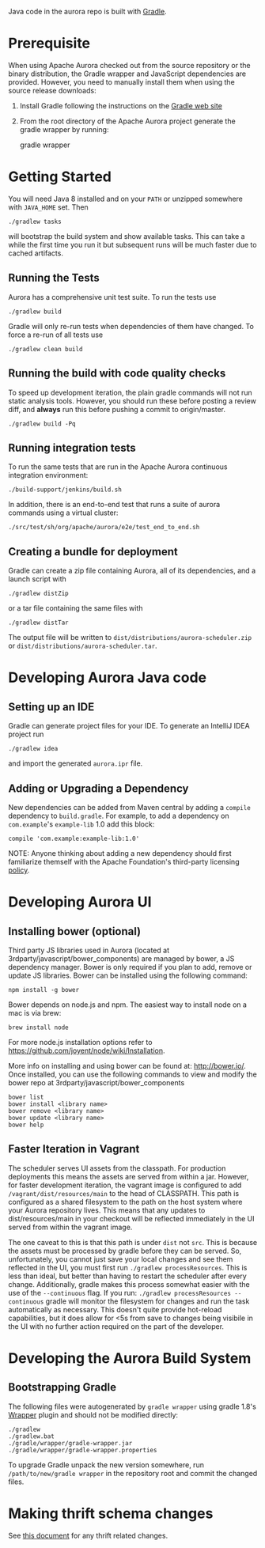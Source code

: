 Java code in the aurora repo is built with [Gradle](http://gradle.org).


Prerequisite
============

When using Apache Aurora checked out from the source repository or the binary
distribution, the Gradle wrapper and JavaScript dependencies are provided.
However, you need to manually install them when using the source release
downloads:

1. Install Gradle following the instructions on the [Gradle web site](http://gradle.org)
2. From the root directory of the Apache Aurora project generate the gradle
wrapper by running:

    gradle wrapper


Getting Started
===============

You will need Java 8 installed and on your `PATH` or unzipped somewhere with `JAVA_HOME` set. Then

    ./gradlew tasks

will bootstrap the build system and show available tasks. This can take a while the first time you
run it but subsequent runs will be much faster due to cached artifacts.

Running the Tests
-----------------
Aurora has a comprehensive unit test suite. To run the tests use

    ./gradlew build

Gradle will only re-run tests when dependencies of them have changed. To force a re-run of all
tests use

    ./gradlew clean build

Running the build with code quality checks
------------------------------------------
To speed up development iteration, the plain gradle commands will not run static analysis tools.
However, you should run these before posting a review diff, and **always** run this before pushing a
commit to origin/master.

    ./gradlew build -Pq

Running integration tests
-------------------------
To run the same tests that are run in the Apache Aurora continuous integration
environment:

    ./build-support/jenkins/build.sh


In addition, there is an end-to-end test that runs a suite of aurora commands
using a virtual cluster:

    ./src/test/sh/org/apache/aurora/e2e/test_end_to_end.sh



Creating a bundle for deployment
--------------------------------
Gradle can create a zip file containing Aurora, all of its dependencies, and a launch script with

    ./gradlew distZip

or a tar file containing the same files with

    ./gradlew distTar

The output file will be written to `dist/distributions/aurora-scheduler.zip` or
`dist/distributions/aurora-scheduler.tar`.

Developing Aurora Java code
===========================

Setting up an IDE
-----------------
Gradle can generate project files for your IDE. To generate an IntelliJ IDEA project run

    ./gradlew idea

and import the generated `aurora.ipr` file.

Adding or Upgrading a Dependency
--------------------------------
New dependencies can be added from Maven central by adding a `compile` dependency to `build.gradle`.
For example, to add a dependency on `com.example`'s `example-lib` 1.0 add this block:

    compile 'com.example:example-lib:1.0'

NOTE: Anyone thinking about adding a new dependency should first familiarize themself with the
Apache Foundation's third-party licensing
[policy](http://www.apache.org/legal/resolved.html#category-x).

Developing Aurora UI
======================

Installing bower (optional)
----------------------------
Third party JS libraries used in Aurora (located at 3rdparty/javascript/bower_components) are
managed by bower, a JS dependency manager. Bower is only required if you plan to add, remove or
update JS libraries. Bower can be installed using the following command:

    npm install -g bower

Bower depends on node.js and npm. The easiest way to install node on a mac is via brew:

    brew install node

For more node.js installation options refer to https://github.com/joyent/node/wiki/Installation.

More info on installing and using bower can be found at: http://bower.io/. Once installed, you can
use the following commands to view and modify the bower repo at
3rdparty/javascript/bower_components

    bower list
    bower install <library name>
    bower remove <library name>
    bower update <library name>
    bower help

Faster Iteration in Vagrant
---------------------------
The scheduler serves UI assets from the classpath. For production deployments this means the assets
are served from within a jar. However, for faster development iteration, the vagrant image is
configured to add `/vagrant/dist/resources/main` to the head of CLASSPATH. This path is configured
as a shared filesystem to the path on the host system where your Aurora repository lives. This means
that any updates to dist/resources/main in your checkout will be reflected immediately in the UI
served from within the vagrant image.

The one caveat to this is that this path is under `dist` not `src`. This is because the assets must
be processed by gradle before they can be served. So, unfortunately, you cannot just save your local
changes and see them reflected in the UI, you must first run `./gradlew processResources`. This is
less than ideal, but better than having to restart the scheduler after every change. Additionally,
gradle makes this process somewhat easier with the use of the `--continuous` flag. If you run:
`./gradlew processResources --continuous` gradle will monitor the filesystem for changes and run the
task automatically as necessary. This doesn't quite provide hot-reload capabilities, but it does
allow for <5s from save to changes being visibile in the UI with no further action required on the
part of the developer.

Developing the Aurora Build System
==================================

Bootstrapping Gradle
--------------------
The following files were autogenerated by `gradle wrapper` using gradle 1.8's
[Wrapper](http://www.gradle.org/docs/1.8/dsl/org.gradle.api.tasks.wrapper.Wrapper.html) plugin and
should not be modified directly:

    ./gradlew
    ./gradlew.bat
    ./gradle/wrapper/gradle-wrapper.jar
    ./gradle/wrapper/gradle-wrapper.properties

To upgrade Gradle unpack the new version somewhere, run `/path/to/new/gradle wrapper` in the
repository root and commit the changed files.

Making thrift schema changes
============================
See [this document](thrift-deprecation.md) for any thrift related changes.
